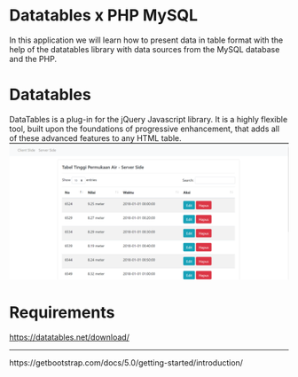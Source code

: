 # Datatables x PHP MySQL
In this application we will learn how to present data in table format with the help of the datatables library with data sources from the MySQL database and the PHP.

# Datatables
DataTables is a plug-in for the jQuery Javascript library. It is a highly flexible tool, built upon the foundations of progressive enhancement, that adds all of these advanced features to any HTML table.
<img src="img/1.png" alt="">

# Requirements
https://datatables.net/download/
<hr>
https://getbootstrap.com/docs/5.0/getting-started/introduction/

